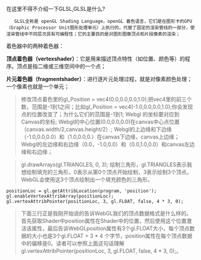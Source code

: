 在这里不得不介绍一下GLSL,GLSL是什么?

       GLSL全称是 openGL Shading Language，openGL 着色语言，它们是在图形卡的GPU （Graphic Processor Unit图形处理单元）上执行的，代替了固定的渲染管线的一部分，使渲染管线中不同层次具有可编程性；它的主要目的是对图形图像顶点和片段像素的渲染；

 

着色器中的两种着色器：

**顶点着色器（vertexshader）**：它是用来描述顶点特性（如位置、颜色等）的程序。顶点是指二维或三维空间中的一个点；

**片元着色器（fragmentshader）**：进行逐片元处理过程，就是对像素颜色处理；一个像素也就是一个单元；


>修改顶点着色里的gl_Position = vec4(0.0,0.0,0.0,1.0);把vec4里的前三个数，范围是-1到1之间；比如gl_Position = vec4(-1.0,0.0,0.0,1.0);你会发现点的位置改变了；为什么它们的范围是-1到1;
Webgl 的坐标要对应到Canvas的坐标;
Webgl的中心位置(0.0,0.0,0.0)在canvas中心点位置（canvas.width/2,canvas.height/2）;
Webgl的上边缘和下边缘（-1.0,0.0,0.0）和（1.0,0.0,0.）在canvas下边缘，canvas上边缘；
Webgl的左边缘和右边缘（0.0，-1.0,0.0）和（0.0,1.0,0.0）和canvas左边缘和右边缘；

> gl.drawArrays(gl.TRIANGLES, 0, 3);
绘制三角形，gl.TRIANGLES表示我想绘制填充的三角形，0表示从第0个顶点开始绘制，3表示绘制3个顶点。WebGL会使用这3个顶点绘制出一个填充颜色的三角形。
```
positionLoc = gl.getAttribLocation(program, 'position');
gl.enableVertexAttribArray(positionLoc);
gl.vertexAttribPointer(positionLoc, 3, gl.FLOAT, false, 4 * 3, 0);
```
>下面三行正是我刚开始说的告诉WebGL我们的顶点数据格式是什么样的。首先获取Shader中position属性在Shader中的位置，然后使用这个位置激活该属性，最后告诉WebGLposition属性有3个gl.FLOAT大小，每个顶点数据的大小也是3个gl.FLOAT = 3 * 4 个字节，position属性在每个顶点数据中的偏移是0。读者可以参照上面这句话理解gl.vertexAttribPointer(positionLoc, 3, gl.FLOAT, false, 4 * 3, 0);。